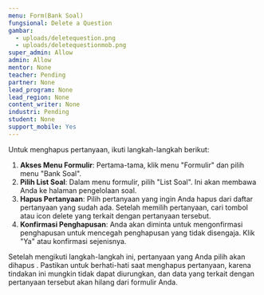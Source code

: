 ```yaml
---
menu: Form(Bank Soal)
fungsional: Delete a Question
gambar:
  - uploads/deletequestion.png
  - uploads/deletequestionmob.png
super_admin: Allow
admin: Allow
mentor: None
teacher: Pending
partner: None
lead_program: None
lead_region: None
content_writer: None
industri: Pending
student: None
support_mobile: Yes
---
```

Untuk menghapus pertanyaan, ikuti langkah-langkah berikut: 

1. **Akses Menu Formulir**: Pertama-tama, klik menu "Formulir" dan pilih menu "Bank Soal".
2. **Pilih List Soal**: Dalam menu formulir, pilih "List Soal". Ini akan membawa Anda ke halaman pengelolaan soal.
3. **Hapus Pertanyaan**: Pilih pertanyaan yang ingin Anda hapus dari daftar pertanyaan yang sudah ada. Setelah memilih pertanyaan, cari tombol atau icon delete yang terkait dengan pertanyaan tersebut. 
4. **Konfirmasi Penghapusan**:  Anda akan diminta untuk mengonfirmasi penghapusan untuk mencegah penghapusan yang tidak disengaja. Klik "Ya" atau konfirmasi sejenisnya.

Setelah mengikuti langkah-langkah ini, pertanyaan yang Anda pilih akan dihapus . Pastikan untuk berhati-hati saat menghapus pertanyaan, karena tindakan ini mungkin tidak dapat diurungkan, dan data yang terkait dengan pertanyaan tersebut akan hilang dari formulir Anda.